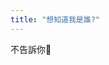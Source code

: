 ```yaml
---
title: "想知道我是誰?"
---
```


不告訴你🥺

<div style="display:none">

好了你發現了

我現在在 [奧義智慧](https://www.cycarrier.com/) 擔任資安研究員

## Awards

| Year | Rank | Contest |
|---|---|---|
| 2017 | Silver Medal | ACM-ICPC Asia Hua-Lien Taiwan Online Programming Contest 2017 Silver Medal |
| 2017 | Silver Medal | ACM-ICPC Asia Hua-Lien Regional Contest |
| 2017 | Finalist | HITCON CTF Cyber Security Competition World Final |
| 2018 | Finalist | DEFCON 26nd CTF Cyber Security Competition World Final |
| 2018 | Finalist | VolgaCTF Cyber Security Competition World Final |
| 2018 | 3rd Place | HITCON CTF Cyber Security Competition |
| 2019 | 2nd Place | DEFCON 27nd CTF Cyber Security Competition World Final |

## Presentations

| Conference | Subject |
|---|---|
| HITCON CMT 2017 (Cyber Security Conference) | 滲透測試基本技巧與經驗分享 |
| HITCON CMT 2018 (Cyber Security Conference) | 那些年的密碼學後門 |
| CODE BLUE 2020 @ Tokyo | Cryfind : A Static Tool to Identify Cryptographic Algorithm in Binary |

## Publications

| Conference | Subject |
|---|---|
| The 2018 IEEE Conference on Dependable and Secure Computing | Design and Implement of a Binary Fuzzer based on Libfuzzer |
| The 2021 IEEE Conference on Dependable and Secure Computing | Cryfind : Using Static Analysis to Identify Cryptographic Algorithms in Binary Executables |

</div>
